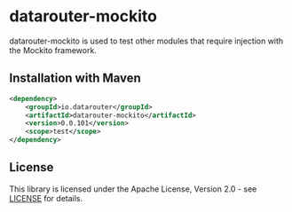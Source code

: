 # datarouter-mockito

datarouter-mockito is used to test other modules that require injection with the Mockito framework.

## Installation with Maven

```xml
<dependency>
	<groupId>io.datarouter</groupId>
	<artifactId>datarouter-mockito</artifactId>
	<version>0.0.101</version>
	<scope>test</scope>
</dependency>
```

## License

This library is licensed under the Apache License, Version 2.0 - see [LICENSE](../LICENSE) for details.
